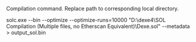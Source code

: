 Compilation command. Replace path to corresponding local directory.

solc.exe --bin --optimize --optimize-runs=10000 "D:\dexe4\SOL Compilation (Multiple files, no Etherscan Equivalent)\Dexe.sol" --metadata > output_sol.bin